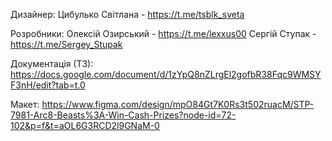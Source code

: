 Дизайнер: 
Цибулько Світлана - https://t.me/tsblk_sveta

Розробники: 
Олексій Озирський - https://t.me/lexxus00 
Сергій Ступак - https://t.me/Sergey_Stupak 

Документація (ТЗ):
https://docs.google.com/document/d/1zYpQ8nZLrgEl2gofbR38Fqc9WMSYF3nH/edit?tab=t.0

Макет:
https://www.figma.com/design/mpO84Gt7K0Rs3t502ruacM/STP-7981-Arc8-Beasts%3A-Win-Cash-Prizes?node-id=72-102&p=f&t=aOL6G3RCD2l9GNaM-0
